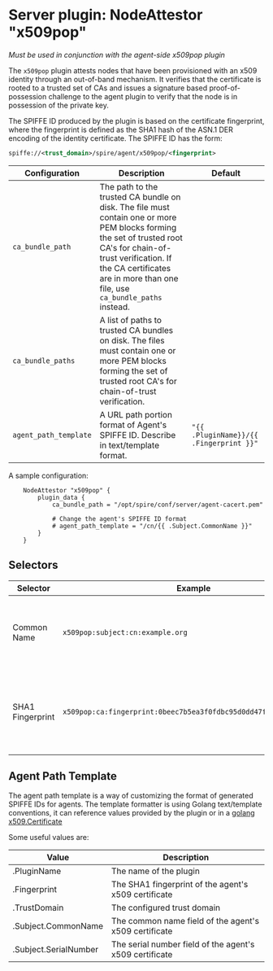 # Server plugin: NodeAttestor "x509pop"

*Must be used in conjunction with the agent-side x509pop plugin*

The `x509pop` plugin attests nodes that have been provisioned with an x509
identity through an out-of-band mechanism. It verifies that the certificate is
rooted to a trusted set of CAs and issues a signature based proof-of-possession
challenge to the agent plugin to verify that the node is in possession of the
private key.

The SPIFFE ID produced by the plugin is based on the certificate fingerprint,
where the fingerprint is defined as the SHA1 hash of the ASN.1 DER encoding of
the identity certificate. The SPIFFE ID has the form:

```xml
spiffe://<trust_domain>/spire/agent/x509pop/<fingerprint>
```

| Configuration         | Description                                                                                                                                                                                                                                    | Default                                 |
|-----------------------|------------------------------------------------------------------------------------------------------------------------------------------------------------------------------------------------------------------------------------------------|-----------------------------------------|
| `ca_bundle_path`      | The path to the trusted CA bundle on disk. The file must contain one or more PEM blocks forming the set of trusted root CA's for chain-of-trust verification. If the CA certificates are in more than one file, use `ca_bundle_paths` instead. |                                         |
| `ca_bundle_paths`     | A list of paths to trusted CA bundles on disk. The files must contain one or more PEM blocks forming the set of trusted root CA's for chain-of-trust verification.                                                                             |                                         |
| `agent_path_template` | A URL path portion format of Agent's SPIFFE ID. Describe in text/template format.                                                                                                                                                              | `"{{ .PluginName}}/{{ .Fingerprint }}"` |

A sample configuration:

```hcl
    NodeAttestor "x509pop" {
        plugin_data {
            ca_bundle_path = "/opt/spire/conf/server/agent-cacert.pem"
            
            # Change the agent's SPIFFE ID format
            # agent_path_template = "/cn/{{ .Subject.CommonName }}"
        }
    }
```

## Selectors

| Selector         | Example                                                           | Description                                                                              |
|------------------|-------------------------------------------------------------------|------------------------------------------------------------------------------------------|
| Common Name      | `x509pop:subject:cn:example.org`                                  | The Subject's Common Name (see X.500 Distinguished Names)                                |
| SHA1 Fingerprint | `x509pop:ca:fingerprint:0beec7b5ea3f0fdbc95d0dd47f3c5bc275da8a33` | The SHA1 fingerprint as a hex string for each cert in the PoP chain, excluding the leaf. |

## Agent Path Template

The agent path template is a way of customizing the format of generated
SPIFFE IDs for agents.
The template formatter is using Golang text/template conventions, it can
reference values provided by the plugin or in a [golang x509.Certificate](https://pkg.go.dev/crypto/x509#Certificate)

Some useful values are:

| Value                 | Description                                             |
|-----------------------|---------------------------------------------------------|
| .PluginName           | The name of the plugin                                  |
| .Fingerprint          | The SHA1 fingerprint of the agent's x509 certificate    |
| .TrustDomain          | The configured trust domain                             |
| .Subject.CommonName   | The common name field of the agent's x509 certificate   |
| .Subject.SerialNumber | The serial number field of the agent's x509 certificate |
